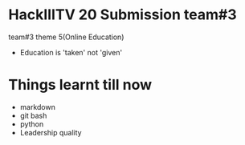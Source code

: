 # HackIIITV 20 Submission team#3

team#3  theme 5(Online Education) 
- Education is 'taken' not 'given'

# Things learnt till now
- markdown
- git bash
- python
- Leadership quality
